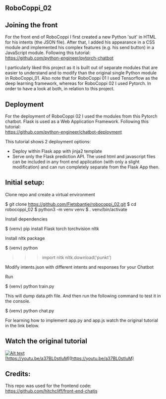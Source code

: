 ## RoboCoppi_02  

## Joining the front  
For the front end of RoboCoppi I first created a new Python 'suit' in HTML for his intents (the JSON file). After that, I added his appearance in a CSS module and implemented his complex features (e.g. his send button) in a JavaScript module. Following this tutorial:   
https://github.com/python-engineer/pytorch-chatbot   

I particularly liked this project as it is built out of separate modules that are easier to understand and to modify than the original single Python module in RoboCoppi_01. Also note that for RoboCoppi 01 I used Tensorflow as the deep learning framework, whereas for RoboCoppi 02 I used Pytorch. In order to have a look at both, in relation to this project.  
 
## Deployment  

For the deployment of RoboCoppi 02 I used the modules from this Pytorch chatbot. Flask is used as a Web Application Framework. Following this tutorial:  
https://github.com/python-engineer/chatbot-deployment  

This tutorial shows 2 deployment options:  
- Deploy within Flask app with jinja2 template  
- Serve only the Flask prediction API. The used html and javascript files can be included in any front end application (with only a slight modification) and can run completely separate from the Flask App then.  

## Initial setup:  

Clone repo and create a virtual environment

$ git clone https://github.com/Fietsbantje/robocoppi_02.git
$ cd robocoppi_02
$ python3 -m venv venv
$ . venv/bin/activate

Install dependencies

$ (venv) pip install Flask torch torchvision nltk

Install nltk package

$ (venv) python
>>> import nltk
>>> nltk.download('punkt')

Modify intents.json with different intents and responses for your Chatbot

Run

$ (venv) python train.py

This will dump data.pth file. And then run the following command to test it in the console.

$ (venv) python chat.py

For learning how to implement app.py and app.js watch the original tutorial in the link below.

## Watch the original tutorial  
[![Alt text](https://img.youtube.com/vi/a37BL0stIuM/hqdefault.jpg)](https://youtu.be/a37BL0stIuM)  
[https://youtu.be/a37BL0stIuM](https://youtu.be/a37BL0stIuM)

## Credits:  
This repo was used for the frontend code:  
https://github.com/hitchcliff/front-end-chatjs
